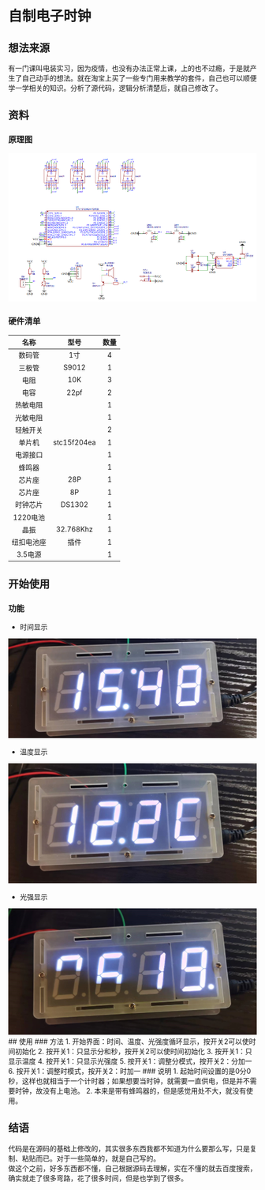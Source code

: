 # 自制电子时钟
## 想法来源
​有一门课叫电装实习，因为疫情，也没有办法正常上课，上的也不过瘾，于是就产生了自己动手的想法。就在淘宝上买了一些专门用来教学的套件，自己也可以顺便学一学相关的知识。分析了源代码，逻辑分析清楚后，就自己修改了。  
## 资料
### 原理图
<img src="photo/2022-12-25 163102.png" width=600 />  

### 硬件清单
|    名称    |    型号     | 数量 |
| :--------: | :---------: | :--: |
|   数码管   |     1寸     |  4   |
|   三极管   |    S9012    |  1   |
|    电阻    |     10K     |  3   |
|    电容    |    22pf     |  2   |
|  热敏电阻  |             |  1   |
|  光敏电阻  |             |  1   |
|  轻触开关  |             |  2   |
|   单片机   | stc15f204ea |  1   |
|  电源接口  |             |  1   |
|   蜂鸣器   |             |  1   |
|   芯片座   |     28P     |  1   |
|   芯片座   |     8P      |  1   |
|  时钟芯片  |   DS1302    |  1   |
|  1220电池  |             |  1   |
|    晶振    |  32.768Khz  |  1   |
| 纽扣电池座 |    插件     |  1   |
|  3.5电源   |             |  1   |

## 开始使用

### 功能

- 时间显示
<img src="photo/9c2c3f69528723757d21090483cc193.jpg" />

- 温度显示
<img src="photo/d6db80706c3779469c39b7d0897090d.jpg" />

- 光强显示
<img src="photo/57d959a0d66af039e6c11c65f227374.jpg"/>
## 使用
### 方法
1. 开始界面：时间、温度、光强度循环显示，按开关2可以使时间初始化
2. 按开关1：只显示分和秒，按开关2可以使时间初始化
3. 按开关1：只显示温度
4. 按开关1：只显示光强度
5. 按开关1：调整分模式，按开关2：分加一
6. 按开关1：调整时模式，按开关2：时加一
### 说明
1. 起始时间设置的是0分0秒，这样也就相当于一个计时器；如果想要当时钟，就需要一直供电，但是并不需要时钟，故没有上电池。
2. 本来是带有蜂鸣器的，但是感觉用处不大，就没有使用。

## 结语

​代码是在源码的基础上修改的，其实很多东西我都不知道为什么要那么写，只是复制、粘贴而已。对于一些简单的，就是自己写的。  
​做这个之前，好多东西都不懂，自己根据源码去理解，实在不懂的就去百度搜索，确实就走了很多弯路，花了很多时间，但是也学到了很多。  
